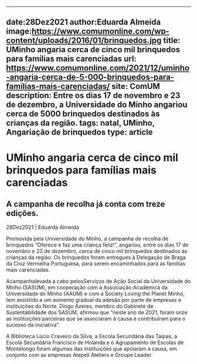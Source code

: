
---
date:28Dez2021
author:Eduarda Almeida
image:https://www.comumonline.com/wp-content/uploads/2016/01/brinquedos.jpg
title: UMinho angaria cerca de cinco mil brinquedos para famílias mais carenciadas
url: https://www.comumonline.com/2021/12/uminho-angaria-cerca-de-5-000-brinquedos-para-familias-mais-carenciadas/
site: ComUM
description: Entre os dias 17 de novembro e 23 de dezembro, a Universidade do Minho angariou cerca de 5000 brinquedos destinados às crianças da região.
tags: natal, UMinho, Angariação de brinquedos
type: article
---


# UMinho angaria cerca de cinco mil brinquedos para famílias mais carenciadas

## A campanha de recolha já conta com treze edições.

28Dez2021 | Eduarda Almeida

Promovida pela Universidade do Minho, a campanha de recolha de brinquedos “Oferece e faz uma criança feliz!”, angariou, entre os dias 17 de novembro e 23 de dezembro, cerca de cinco mil brinquedos destinados às crianças da região. Os brinquedos foram entregues à Delegação de Braga da Cruz Vermelha Portuguesa, para serem encaminhados para as famílias mais carenciadas.

Acampanhalevada a cabo pelosServiços de Ação Social da Universidade do Minho (SASUM), em cooperação com a Associação Académica da Universidade do Minho (AAUM) e com a Society Loving the Planet Minho, tem assistido a um aumento gradual da adesão por parte de empresas e instituições do Norte. Diogo Azeres, membro do Gabinete de Sustentabilidade dos SASUM, afirmou que “neste ano de 2021, foram onze as instituições parceiras que se associaram à causa e contribuíram para o sucesso da iniciativa”.

A Biblioteca Lúcio Craveiro da Silva, a Escola Secundária das Taipas, a Escola Secundária Francisco de Holanda e o Agrupamento de Escolas de Montelongo foram algumas das instituições que apoiaram a causa, em conjunto com as empresas Atepeli Ateliers e Groupe Leader.

